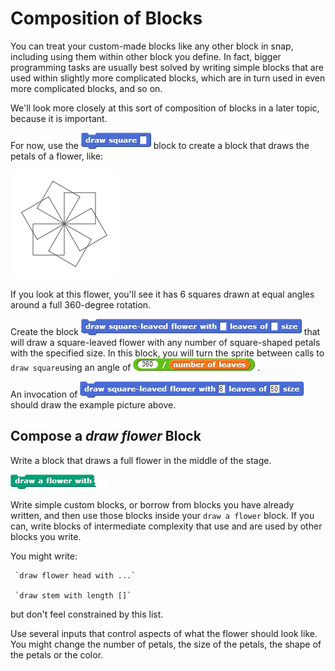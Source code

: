 # Composition of Blocks

You can treat your custom-made blocks like any other block in snap, including using them within other block you define. In fact, bigger programming tasks are usually best solved by writing simple blocks that are used within slightly more complicated blocks, which are in turn used in even more complicated blocks, and so on.

We'll look more closely at this sort of composition of blocks in a later topic, because it is important.

For now, use the ![](../.gitbook/assets/image%20%28157%29.png) block to create a block that draws the petals of a flower, like:

![](../.gitbook/assets/image%20%28295%29.png)

If you look at this flower, you'll see it has 6 squares drawn at equal angles around a full 360-degree rotation.

Create the block ![](../.gitbook/assets/image%20%28120%29.png) that will draw a square-leaved flower with any number of square-shaped petals with the specified size. In this block, you will turn the sprite between calls to `draw square`using an angle of ![](../.gitbook/assets/image%20%28270%29.png) . 

An invocation of ![](../.gitbook/assets/image%20%2898%29.png) should draw the example picture above.

## Compose a _draw flower_ Block

Write a block that draws a full flower in the middle of the stage.

![](../.gitbook/assets/image%20%28158%29.png)

Write simple custom blocks, or borrow from blocks you have already written, and then use those blocks inside your `draw a flower` block. If you can, write blocks of intermediate complexity that use and are used by other blocks you write.  
  
You might write:  
  
     `draw flower head with ...`  
  
     `draw stem with length []`  
  
but don't feel constrained by this list.

Use several inputs that control aspects of what the flower should look like. You might change the number of petals, the size of the petals, the shape of the petals or the color.



